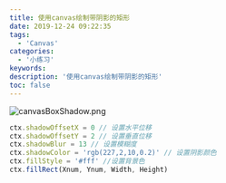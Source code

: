 ```yaml
---
title: 使用canvas绘制带阴影的矩形
date: 2019-12-24 09:22:35
tags:
  - 'Canvas'
categories:
  - '小练习'
keywords:
description: '使用canvas绘制带阴影的矩形'
toc: false
---
```


![canvasBoxShadow.png](https://i.loli.net/2019/12/24/zun4s8x71PA5MYN.png)

```js
ctx.shadowOffsetX = 0 // 设置水平位移
ctx.shadowOffsetY = 2 // 设置垂直位移
ctx.shadowBlur = 13 // 设置模糊度
ctx.shadowColor = 'rgb(227,2,10,0.2)' // 设置阴影颜色
ctx.fillStyle = '#fff' //设置背景色
ctx.fillRect(Xnum, Ynum, Width, Height)
```
